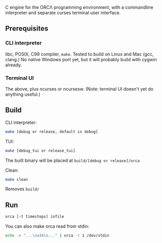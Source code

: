 C engine for the ORCΛ programming environment, with a commandline interpreter
and separate curses terminal user interface.

## Prerequisites

### CLI interpreter

libc, POSIX, C99 compiler, `make`. Tested to build on Linux and Mac (gcc,
clang.) No native Windows port yet, but it will probably build with cygwin
already.

### Terminal UI

The above, plus ncurses or ncursesw. (Note: terminal UI doesn't yet do anything
useful.)

## Build

CLI interpreter:

```sh
make [debug or release, default is debug]
```

TUI:

```sh
make [debug_tui or release_tui]
```

The built binary will be placed at `build/[debug or release]/orca`

Clean:
```sh
make clean
```
Removes `build/`

## Run

```sh
orca [-t timesteps] infile
```

You can also make orca read from stdin:
```sh
echo -e "...\na34\n..." | orca -t 1 /dev/stdin
```
